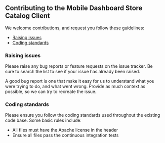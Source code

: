 ## Contributing to the Mobile Dashboard Store Catalog Client

We welcome contributions, and request you follow these guidelines:

 * [Raising issues](#raising-issues)
 * [Coding standards](#coding-standards)


### Raising issues

Please raise any bug reports or feature requests on the issue tracker. Be sure to
search the list to see if your issue has already been raised.

A good bug report is one that make it easy for us to understand what you were
trying to do, and what went wrong. Provide as much context as possible, so we can try to recreate the issue.

### Coding standards

Please ensure you follow the coding standards used throughout the existing
code base. Some basic rules include:

 * All files must have the Apache license in the header
 * Ensure all files pass the continuous integration tests
